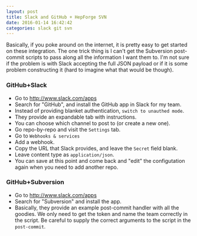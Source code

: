 ```yaml
---
layout: post
title: Slack and GitHub + HepForge SVN
date: 2016-01-14 16:42:42
categories: slack git svn
---
```


Basically, if you poke around on the internet, it is pretty easy to get started
on these integration. The one trick thing is I can't get the Subversion post-commit
scripts to pass along all the information I want them to. I'm not sure if the problem
is with Slack accepting the full JSON payload or if it is some problem constructing
it (hard to imagine what that would be though).

### GitHub+Slack

* Go to http://www.slack.com/apps
* Search for "GitHub", and install the GitHub app in Slack for my team.
* Instead of providing blanket authentication, `switch to unauthed mode`.
* They provide an expandable tab with instructions.
* You can choose which channel to post to (or create a new one).
* Go repo-by-repo and visit the `Settings` tab.
* Go to `Webhooks & services`
* Add a webhook.
* Copy the URL that Slack provides, and leave the `Secret` field blank.
* Leave content type as `application/json`.
* You can save at this point and come back and "edit" the configutation again
when you need to add another repo.

### GitHub+Subversion

* Go to http://www.slack.com/apps
* Search for "Subversion" and install the app.
* Basically, they provide an example post-commit handler with all the
goodies. We only need to get the token and name the team correctly in the script.
Be careful to supply the correct arguments to the script in the `post-commit`.


